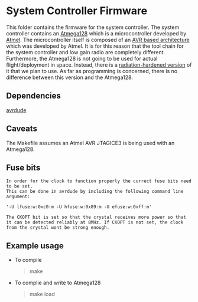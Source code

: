 # System Controller Firmware

This folder contains the firmware for the system controller.
The system controller contains an [Atmega128](http://www.atmel.com/devices/ATMEGA128.aspx) which is a microcontroller developed by [Atmel](http://www.atmel.com/).
The microcontroller itself is composed of an [AVR based architecture](https://en.wikipedia.org/wiki/Atmel_AVR) which was developed by Atmel.
It is for this reason that the tool chain for the system controller and low gain radio are completely different.
Furthermore, the Atmega128 is not going to be used for actual flight/deployment in space. Instead, there is a [radiation-hardened version](http://www.atmel.com/devices/ATmegaS128.aspx) of it that we plan to use.
As far as programming is concerned, there is no difference between this version and the Atmega128.

## Dependencies

[avrdude](http://www.nongnu.org/avrdude/)

## Caveats

The Makefile assumes an Atmel AVR JTAGICE3 is being used with an Atmega128.

## Fuse bits

	In order for the clock to function properly the currect fuse bits need to be set.
	This can be done in avrdude by including the following command line argument:

	'-U lfuse:w:0xc0:m -U hfuse:w:0x89:m -U efuse:w:0xff:m'

	The CKOPT bit is set so that the crystal receives more power so that it can be detected reliably at 8MHz. If CKOPT is not set, the clock from the crystal wont be strong enough.

## Example usage

* To compile

    > make

* To complie and write to Atmega128

    > make load

